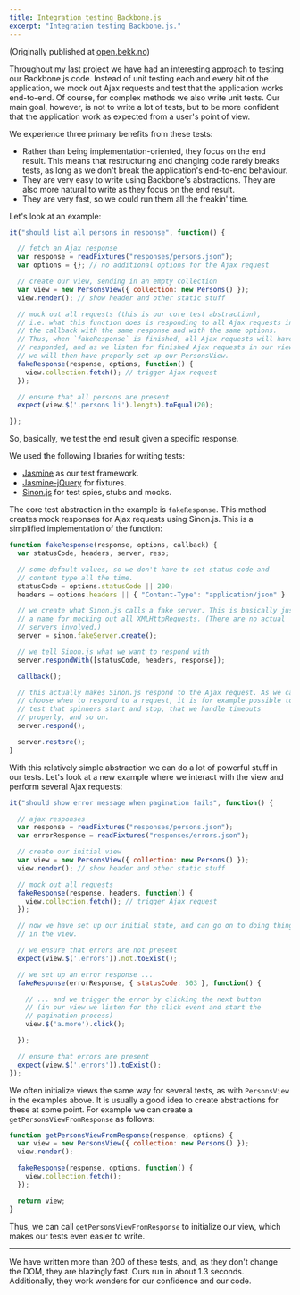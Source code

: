```yaml
---
title: Integration testing Backbone.js
excerpt: "Integration testing Backbone.js."
---
```


(Originally published at
[open.bekk.no](http://open.bekk.no/integration-testing-backbone-js/))

Throughout my last project we have had an interesting approach to
testing our Backbone.js code. Instead of unit testing each and every bit
of the application, we mock out Ajax requests and test that the
application works end-to-end. Of course, for complex methods we also
write unit tests. Our main goal, however, is not to write a lot of
tests, but to be more confident that the application work as expected
from a user's point of view.

We experience three primary benefits from these tests:

* Rather than being implementation-oriented, they focus on the end
  result. This means that restructuring and changing code rarely breaks
  tests, as long as we don't break the application's end-to-end
  behaviour.
* They are very easy to write using Backbone's abstractions. They are
  also more natural to write as they focus on the end result.
* They are very fast, so we could run them all the freakin' time.

Let's look at an example:

```javascript
it("should list all persons in response", function() {

  // fetch an Ajax response
  var response = readFixtures("responses/persons.json");
  var options = {}; // no additional options for the Ajax request

  // create our view, sending in an empty collection
  var view = new PersonsView({ collection: new Persons() });
  view.render(); // show header and other static stuff

  // mock out all requests (this is our core test abstraction),
  // i.e. what this function does is responding to all Ajax requests in
  // the callback with the same response and with the same options.
  // Thus, when `fakeResponse` is finished, all Ajax requests will have
  // responded, and as we listen for finished Ajax requests in our view,
  // we will then have properly set up our PersonsView.
  fakeResponse(response, options, function() {
    view.collection.fetch(); // trigger Ajax request
  });

  // ensure that all persons are present
  expect(view.$('.persons li').length).toEqual(20);

});
```

So, basically, we test the end result given a specific response.

We used the following libraries for writing tests:

* [Jasmine](http://pivotal.github.com/jasmine/) as our test framework.
* [Jasmine-jQuery](https://github.com/velesin/jasmine-jquery) for
  fixtures.
* [Sinon.js](http://sinonjs.org/) for test spies, stubs and mocks.

The core test abstraction in the example is `fakeResponse`. This method
creates mock responses for Ajax requests using Sinon.js. This is a
simplified implementation of the function:

```javascript
function fakeResponse(response, options, callback) {
  var statusCode, headers, server, resp;

  // some default values, so we don't have to set status code and
  // content type all the time.
  statusCode = options.statusCode || 200;
  headers = options.headers || { "Content-Type": "application/json" }

  // we create what Sinon.js calls a fake server. This is basically just
  // a name for mocking out all XMLHttpRequests. (There are no actual
  // servers involved.)
  server = sinon.fakeServer.create();

  // we tell Sinon.js what we want to respond with
  server.respondWith([statusCode, headers, response]);

  callback();

  // this actually makes Sinon.js respond to the Ajax request. As we can
  // choose when to respond to a request, it is for example possible to
  // test that spinners start and stop, that we handle timeouts
  // properly, and so on.
  server.respond();

  server.restore();
}
```

With this relatively simple abstraction we can do a lot of powerful
stuff in our tests. Let's look at a new example where we interact with
the view and perform several Ajax requests:

```javascript
it("should show error message when pagination fails", function() {

  // ajax responses
  var response = readFixtures("responses/persons.json");
  var errorResponse = readFixtures("responses/errors.json");

  // create our initial view
  var view = new PersonsView({ collection: new Persons() });
  view.render(); // show header and other static stuff

  // mock out all requests
  fakeResponse(response, headers, function() {
    view.collection.fetch(); // trigger Ajax request
  });

  // now we have set up our initial state, and can go on to doing things
  // in the view.

  // we ensure that errors are not present
  expect(view.$('.errors')).not.toExist();

  // we set up an error response ...
  fakeResponse(errorResponse, { statusCode: 503 }, function() {

    // ... and we trigger the error by clicking the next button
    // (in our view we listen for the click event and start the
    // pagination process)
    view.$('a.more').click();

  });

  // ensure that errors are present
  expect(view.$('.errors')).toExist();
});
```

We often initialize views the same way for several tests, as with
`PersonsView` in the examples above. It is usually a good idea to create
abstractions for these at some point. For example we can create a
`getPersonsViewFromResponse` as follows:

```javascript
function getPersonsViewFromResponse(response, options) {
  var view = new PersonsView({ collection: new Persons() });
  view.render();

  fakeResponse(response, options, function() {
    view.collection.fetch();
  });

  return view;
}
```

Thus, we can call `getPersonsViewFromResponse` to initialize our view,
which makes our tests even easier to write.

---

We have written more than 200 of these tests, and, as they don't change
the DOM, they are blazingly fast. Ours run in about 1.3 seconds.
Additionally, they work wonders for our confidence and our code.
